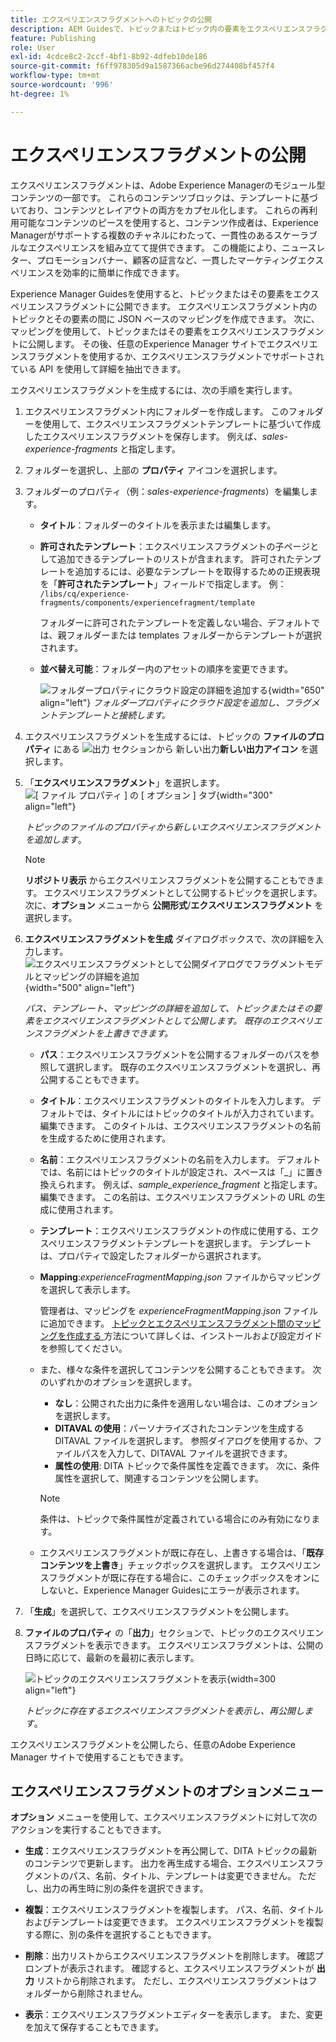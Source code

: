 ```yaml
---
title: エクスペリエンスフラグメントへのトピックの公開
description: AEM Guidesで、トピックまたはトピック内の要素をエクスペリエンスフラグメントに公開します。  トピックに存在するエクスペリエンスフラグメントを表示し、再公開する方法を説明します。
feature: Publishing
role: User
exl-id: 4cdce8c2-2ccf-4bf1-8b92-4dfeb10de186
source-git-commit: f6ff978305d9a1587366acbe96d274408bf457f4
workflow-type: tm+mt
source-wordcount: '996'
ht-degree: 1%

---
```


# エクスペリエンスフラグメントの公開

エクスペリエンスフラグメントは、Adobe Experience Managerのモジュール型コンテンツの一部です。 これらのコンテンツブロックは、テンプレートに基づいており、コンテンツとレイアウトの両方をカプセル化します。 これらの再利用可能なコンテンツのピースを使用すると、コンテンツ作成者は、Experience Managerがサポートする複数のチャネルにわたって、一貫性のあるスケーラブルなエクスペリエンスを組み立てて提供できます。 この機能により、ニュースレター、プロモーションバナー、顧客の証言など、一貫したマーケティングエクスペリエンスを効率的に簡単に作成できます。

Experience Manager Guidesを使用すると、トピックまたはその要素をエクスペリエンスフラグメントに公開できます。 エクスペリエンスフラグメント内のトピックとその要素の間に JSON ベースのマッピングを作成できます。 次に、マッピングを使用して、トピックまたはその要素をエクスペリエンスフラグメントに公開します。 その後、任意のExperience Manager サイトでエクスペリエンスフラグメントを使用するか、エクスペリエンスフラグメントでサポートされている API を使用して詳細を抽出できます。




エクスペリエンスフラグメントを生成するには、次の手順を実行します。


1. エクスペリエンスフラグメント内にフォルダーを作成します。 このフォルダーを使用して、エクスペリエンスフラグメントテンプレートに基づいて作成したエクスペリエンスフラグメントを保存します。 例えば、*sales-experience-fragments* と指定します。
1. フォルダーを選択し、上部の **プロパティ** アイコンを選択します。
1. フォルダーのプロパティ（例：*sales-experience-fragments*）を編集します。


   * **タイトル**：フォルダーのタイトルを表示または編集します。

   * **許可されたテンプレート**：エクスペリエンスフラグメントの子ページとして追加できるテンプレートのリストが含まれます。 許可されたテンプレートを追加するには、必要なテンプレートを取得するための正規表現を「**許可されたテンプレート**」フィールドで指定します。
例：
     `/libs/cq/experience-fragments/components/experiencefragment/template`

     フォルダーに許可されたテンプレートを定義しない場合、デフォルトでは、親フォルダーまたは templates フォルダーからテンプレートが選択されます。
   * **並べ替え可能**：フォルダー内のアセットの順序を変更できます。

     ![ フォルダープロパティにクラウド設定の詳細を追加する ](images/experience-fragment-folder-properties.png){width="650" align="left"}
     *フォルダープロパティにクラウド設定を追加し、フラグメントテンプレートと接続します。*
1. エクスペリエンスフラグメントを生成するには、トピックの **ファイルのプロパティ** にある ![ 出力 **セクションから** 新しい出力 ](./images/Add_icon.svg)**新しい出力アイコン** を選択します。
1. 「**エクスペリエンスフラグメント**」を選択します。\
   ![[ ファイル プロパティ ] の [ オプション ] タブ ](./images/file-properties-outputs-new.png){width="300" align="left"}

   *トピックのファイルのプロパティから新しいエクスペリエンスフラグメントを追加します*。

   >[!NOTE]
   >
   > **リポジトリ表示** からエクスペリエンスフラグメントを公開することもできます。 エクスペリエンスフラグメントとして公開するトピックを選択します。 次に、**オプション** メニューから **公開形式**/**エクスペリエンスフラグメント** を選択します。

1. **エクスペリエンスフラグメントを生成** ダイアログボックスで、次の詳細を入力します。
   ![ エクスペリエンスフラグメントとして公開ダイアログでフラグメントモデルとマッピングの詳細を追加 ](images/experience-fragment-generate.png){width="500" align="left"}

   *パス、テンプレート、マッピングの詳細を追加して、トピックまたはその要素をエクスペリエンスフラグメントとして公開します。 既存のエクスペリエンスフラグメントを上書きできます。*

   * **パス**：エクスペリエンスフラグメントを公開するフォルダーのパスを参照して選択します。 既存のエクスペリエンスフラグメントを選択し、再公開することもできます。
   * **タイトル**：エクスペリエンスフラグメントのタイトルを入力します。 デフォルトでは、タイトルにはトピックのタイトルが入力されています。 編集できます。 このタイトルは、エクスペリエンスフラグメントの名前を生成するために使用されます。
   * **名前**：エクスペリエンスフラグメントの名前を入力します。 デフォルトでは、名前にはトピックのタイトルが設定され、スペースは「_」に置き換えられます。 例えば、*sample_experience_fragment* と指定します。 編集できます。 この名前は、エクスペリエンスフラグメントの URL の生成に使用されます。
   * **テンプレート**：エクスペリエンスフラグメントの作成に使用する、エクスペリエンスフラグメントテンプレートを選択します。 テンプレートは、プロパティで設定したフォルダーから選択されます。
   * **Mapping**:*experienceFragmentMapping.json* ファイルからマッピングを選択して表示します。



     管理者は、マッピングを *experienceFragmentMapping.json* ファイルに追加できます。  [ トピックとエクスペリエンスフラグメント間のマッピングを作成する ](../cs-install-guide/conf-experience-fragment-mapping-cs.md) 方法について詳しくは、インストールおよび設定ガイドを参照してください。

   * また、様々な条件を選択してコンテンツを公開することもできます。  次のいずれかのオプションを選択します。


      * **なし**：公開された出力に条件を適用しない場合は、このオプションを選択します。
      * **DITAVAL の使用**：パーソナライズされたコンテンツを生成する DITAVAL ファイルを選択します。 参照ダイアログを使用するか、ファイルパスを入力して、DITAVAL ファイルを選択できます。
      * **属性の使用**: DITA トピックで条件属性を定義できます。 次に、条件属性を選択して、関連するコンテンツを公開します。

     >[!NOTE]
     > 
     >条件は、トピックで条件属性が定義されている場合にのみ有効になります。


   * エクスペリエンスフラグメントが既に存在し、上書きする場合は、「**既存コンテンツを上書き**」チェックボックスを選択します。 エクスペリエンスフラグメントが既に存在する場合に、このチェックボックスをオンにしないと、Experience Manager Guidesにエラーが表示されます。
1. 「**生成**」を選択して、エクスペリエンスフラグメントを公開します。
1. **ファイルのプロパティ** の「**出力**」セクションで、トピックのエクスペリエンスフラグメントを表示できます。 エクスペリエンスフラグメントは、公開の日時に応じて、最新のを最初に表示します。

   ![ トピックのエクスペリエンスフラグメントを表示 ](images/experience-fragment-outputs-new.png){width=300 align=&quot;left&quot;}

   *トピックに存在するエクスペリエンスフラグメントを表示し、再公開します*。




エクスペリエンスフラグメントを公開したら、任意のAdobe Experience Manager サイトで使用することもできます。


## エクスペリエンスフラグメントのオプションメニュー

**オプション** メニューを使用して、エクスペリエンスフラグメントに対して次のアクションを実行することもできます。

* **生成**：エクスペリエンスフラグメントを再公開して、DITA トピックの最新のコンテンツで更新します。 出力を再生成する場合、エクスペリエンスフラグメントのパス、名前、タイトル、テンプレートは変更できません。 ただし、出力の再生時に別の条件を選択できます。

* **複製**：エクスペリエンスフラグメントを複製します。 パス、名前、タイトルおよびテンプレートは変更できます。 エクスペリエンスフラグメントを複製する際に、別の条件を選択することもできます。

* **削除**：出力リストからエクスペリエンスフラグメントを削除します。 確認プロンプトが表示されます。 確認すると、エクスペリエンスフラグメントが **出力** リストから削除されます。 ただし、エクスペリエンスフラグメントはフォルダーから削除されません。

* **表示**：エクスペリエンスフラグメントエディターを表示します。 また、変更を加えて保存することもできます。
